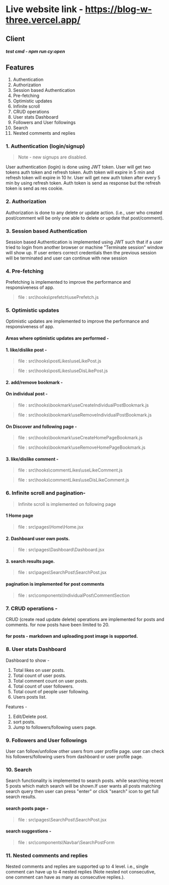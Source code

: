 # Live website link - https://blog-w-three.vercel.app/
## Client
##### test cmd - npm run cy:open
## Features

1. Authentication
2. Authorization
3. Session based Authentication
4. Pre-fetching
5. Optimistic updates
6. Infinite scroll
7. CRUD operations
8. User stats Dashboard
9. Followers and User followings
10. Search
11. Nested comments and replies

### 1. Authentication (login/signup)

> Note - new signups are disabled.

User authentication (login) is done using JWT token. User will get two tokens auth token and refresh token. Auth token will expire in 5 min and refresh token will expire in 10 hr. User will get new auth token after every 5 min by using refresh token. Auth token is send as response but the refresh token is send as res cookie.

### 2. Authorization

Authorization is done to any delete or update action.
(i.e., user who created post/comment will be only one able to delete or update that post/comment).

### 3. Session based Authentication

Session based Authentication is implemented using JWT such that if a user tried to login from another browser or machine "Terminate session" window will show up. If user enters correct credentials then the previous session will be terminated and user can continue with new session

### 4. Pre-fetching

Prefetching is implemented to improve the performance and responsiveness of app.

> file : src\hooks\prefetch\usePrefetch.js

### 5. Optimistic updates

Optimistic updates are implemented to improve the performance and responsiveness of app.

#### Areas where optimistic updates are performed -

#### 1. like/dislike post -

> file : src\hooks\postLikes\useLikePost.js

> file : src\hooks\postLikes\useDisLikePost.js

#### 2. add/remove bookmark -

#### On individual post -

> file : src\hooks\bookmark\useCreateIndividualPostBookmark.js

> file : src\hooks\bookmark\useRemoveIndividualPostBookmark.js

#### On Discover and following page -

> file : src\hooks\bookmark\useCreateHomePageBookmark.js

> file : src\hooks\bookmark\useRemoveHomePageBookmark.js

#### 3. like/dislike comment -

> file : src\hooks\commentLikes\useLikeComment.js

> file : src\hooks\commentLikes\useDisLikeComment.js

### 6. Infinite scroll and pagination-

> Infinite scroll is implemented on following page

#### 1 Home page

> file : src\pages\Home\Home.jsx

#### 2. Dashboard user own posts.

> file : src\pages\Dashboard\Dashboard.jsx

#### 3. search results page.

> file : src\pages\SearchPost\SearchPost.jsx

#### pagination is implemented for post comments

> file : src\components\IndividualPost\CommentSection

### 7. CRUD operations -

CRUD (create read update delete) operations are implemented for posts and comments. for now posts have been limited to 20.

#### for posts - markdown and uploading post image is supported.

### 8. User stats Dashboard

Dashboard to show -

1. Total likes on user posts.
2. Total count of user posts.
3. Total comment count on user posts.
4. Total count of user followers.
5. Total count of people user following.
6. Users posts list.

Features -

1. Edit/Delete post.
2. sort posts.
3. Jump to followers/following users page.

### 9. Followers and User followings

User can follow/unfollow other users from user profile page.
user can check his followers/following users from dashboard or user profile page.

### 10. Search

Search functionality is implemented to search posts. while searching recent 5 posts which match search will be shown.If user wants all posts matching search query then user can press "enter" or click "search" icon to get full search results.

#### search posts page -

> file : src\pages\SearchPost\SearchPost.jsx

#### search suggestions -

> file : src\components\Navbar\SearchPostForm

### 11. Nested comments and replies

Nested comments and replies are supported up to 4 level.
i.e., single comment can have up to 4 nested replies (Note nested not consecutive, one comment can have as many as consecutive replies.).
